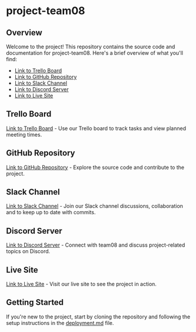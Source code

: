 # project-team08

## Overview
Welcome to the project! This repository contains the source code and documentation for project-team08. Here's a brief overview of what you'll find:

- [Link to Trello Board](https://trello.com/b/fK7fAHKP/cp-3402-assignment-2-team-08)
- [Link to GitHub Repository](https://github.com/cp3402-students/project-team08.git)
- [Link to Slack Channel](https://itatjcu.slack.com/archives/G0PC1RR17)
- [Link to Discord Server](https://discord.gg/64xuWGpYqm)
- [Link to Live Site](http://u3aonline.com/)

## Trello Board
[Link to Trello Board](https://trello.com/b/fK7fAHKP/cp-3402-assignment-2-team-08) - Use our Trello board to track tasks and view planned meeting times.

## GitHub Repository
[Link to GitHub Repository](https://github.com/cp3402-students/project-team08.git) - Explore the source code and contribute to the project.

## Slack Channel
[Link to Slack Channel](https://itatjcu.slack.com/archives/G0PC1RR17) - Join our Slack channel discussions, collaboration and to keep up to date with commits.

## Discord Server
[Link to Discord Server](https://discord.gg/64xuWGpYqm) - Connect with team08 and discuss project-related topics on Discord.

## Live Site
[Link to Live Site](http://u3aonline.com/) - Visit our live site to see the project in action.

## Getting Started
If you're new to the project, start by cloning the repository and following the setup instructions in the [deployment.md](./deployment.md) file.



